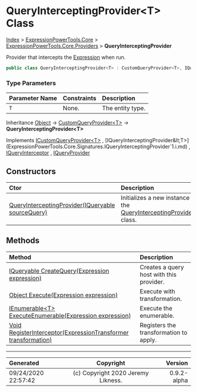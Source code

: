 ﻿# QueryInterceptingProvider&lt;T> Class

[Index](../index.md) > [ExpressionPowerTools.Core](ExpressionPowerTools.Core.a.md) > [ExpressionPowerTools.Core.Providers](ExpressionPowerTools.Core.Providers.n.md) > **QueryInterceptingProvider<T>**

Provider that intercepts the [Expression](https://docs.microsoft.com/dotnet/api/system.linq.expressions.expression) when run.

```csharp
public class QueryInterceptingProvider<T> : CustomQueryProvider<T>, IQueryInterceptingProvider<T>
```

### Type Parameters

| Parameter Name | Constraints | Description |
| :-- | :-- | :-- |
| `T` | None. | The entity type. |

Inheritance [Object](https://docs.microsoft.com/dotnet/api/system.object) → [CustomQueryProvider&lt;T>](ExpressionPowerTools.Core.Providers.CustomQueryProvider`1.cs.md) → **QueryInterceptingProvider&lt;T>**

Implements  [ICustomQueryProvider&lt;T>](ExpressionPowerTools.Core.Signatures.ICustomQueryProvider`1.i.md) ,  [IQueryInterceptingProvider&lt;T>](ExpressionPowerTools.Core.Signatures.IQueryInterceptingProvider`1.i.md) ,  [IQueryInterceptor](ExpressionPowerTools.Core.Signatures.IQueryInterceptor.i.md) ,  [IQueryProvider](https://docs.microsoft.com/dotnet/api/system.linq.iqueryprovider) 

## Constructors

| Ctor | Description |
| :-- | :-- |
| [QueryInterceptingProvider(IQueryable sourceQuery)](ExpressionPowerTools.Core.Providers.QueryInterceptingProvider`1.ctor.md#queryinterceptingprovideriqueryable-sourcequery) | Initializes a new instance of the [QueryInterceptingProvider&lt;T>](ExpressionPowerTools.Core.Providers.QueryInterceptingProvider`1.cs.md) class. |
## Methods

| Method | Description |
| :-- | :-- |
| [IQueryable CreateQuery(Expression expression)](ExpressionPowerTools.Core.Providers.QueryInterceptingProvider`1.CreateQuery.m.md) | Creates a query host with this provider. |
| [Object Execute(Expression expression)](ExpressionPowerTools.Core.Providers.QueryInterceptingProvider`1.Execute.m.md) | Execute with transformation. |
| [IEnumerable&lt;T> ExecuteEnumerable(Expression expression)](ExpressionPowerTools.Core.Providers.QueryInterceptingProvider`1.ExecuteEnumerable.m.md) | Execute the enumerable. |
| [Void RegisterInterceptor(ExpressionTransformer transformation)](ExpressionPowerTools.Core.Providers.QueryInterceptingProvider`1.RegisterInterceptor.m.md) | Registers the transformation to apply. |

---

| Generated | Copyright | Version |
| :-- | :-: | --: |
| 09/24/2020 22:57:42 | (c) Copyright 2020 Jeremy Likness. | 0.9.2-alpha |
